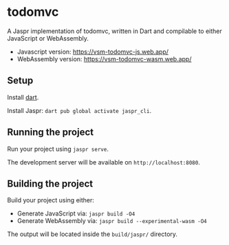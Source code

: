 # todomvc

A Jaspr implementation of todomvc, written in Dart and compilable to either JavaScript or WebAssembly.

- Javascript version: https://vsm-todomvc-js.web.app/
- WebAssembly version: https://vsm-todomvc-wasm.web.app/

## Setup

Install [dart](https://dart.dev/get-dart).

Install Jaspr: `dart pub global activate jaspr_cli`.

## Running the project

Run your project using `jaspr serve`.

The development server will be available on `http://localhost:8080`.

## Building the project

Build your project using either:
- Generate JavaScript via: `jaspr build -O4`
- Generate WebAssembly via: `jaspr build --experimental-wasm -O4`

The output will be located inside the `build/jaspr/` directory.
